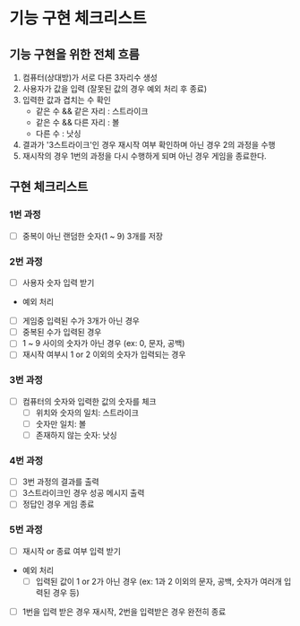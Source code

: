 # 기능 구현 체크리스트
## 기능 구현을 위한 전체 흐름
1. 컴퓨터(상대방)가 서로 다른 3자리수 생성
2. 사용자가 값을 입력 (잘못된 값의 경우 예외 처리 후 종료)
3. 입력한 값과 겹치는 수 확인
   - 같은 수 && 같은 자리 : 스트라이크
   - 같은 수 && 다른 자리 : 볼
   - 다른 수 : 낫싱
4. 결과가 '3스트라이크'인 경우 재시작 여부 확인하며 아닌 경우 2의 과정을 수행
5. 재시작의 경우 1번의 과정을 다시 수행하게 되며 아닌 경우 게임을 종료한다.

## 구현 체크리스트
### 1번 과정
- [ ] 중복이 아닌 랜덤한 숫자(1 ~ 9) 3개를 저장

### 2번 과정
- [ ] 사용자 숫자 입력 받기
- 예외 처리
- [ ] 게임중 입력된 수가 3개가 아닌 경우
- [ ] 중복된 수가 입력된 경우
- [ ] 1 ~ 9 사이의 숫자가 아닌 경우 (ex: 0, 문자, 공백)
- [ ] 재시작 여부시 1 or 2 이외의 숫자가 입력되는 경우

### 3번 과정
- [ ] 컴퓨터의 숫자와 입력한 값의 숫자를 체크
  - [ ] 위치와 숫자의 일치: 스트라이크
  - [ ] 숫자만 일치: 볼
  - [ ] 존재하지 않는 숫자: 낫싱

### 4번 과정
- [ ] 3번 과정의 결과를 출력
- [ ] 3스트라이크인 경우 성공 메시지 출력
- [ ] 정답인 경우 게임 종료

### 5번 과정
- [ ] 재시작 or 종료 여부 입력 받기
- 예외 처리
  - [ ] 입력된 값이 1 or 2가 아닌 경우 (ex: 1과 2 이외의 문자, 공백, 숫자가 여러개 입력된 경우 등)
- [ ] 1번을 입력 받은 경우 재시작, 2번을 입력받은 경우 완전히 종료